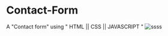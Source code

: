 # Contact-Form
A "Contact form" using " HTML || CSS || JAVASCRIPT "
![ssss](https://github.com/mustuqalbi/Contact-Form/assets/131846387/17ea88aa-d961-4a53-8ad7-010d504e4704)
